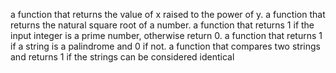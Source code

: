 a function that returns the value of x raised to the power of y.
a function that returns the natural square root of a number.
a function that returns 1 if the input integer is a prime number, otherwise return 0.
a function that returns 1 if a string is a palindrome and 0 if not.
a function that compares two strings and returns 1 if the strings can be considered identical
